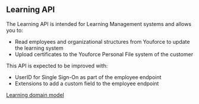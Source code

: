 ## Learning API
The Learning API is intended for Learning Management systems and allows you to:
* Read employees and organizational structures from Youforce to update the learning system
* Upload certificates to the Youforce Personal File system of the customer

This API is expected to be improved with:
* UserID for Single Sign-On as part of the employee endpoint
* Extensions to add a custom field to the employee endpoint

[Learning domain model](https://bramvddam.github.io/learning-domain-model)
